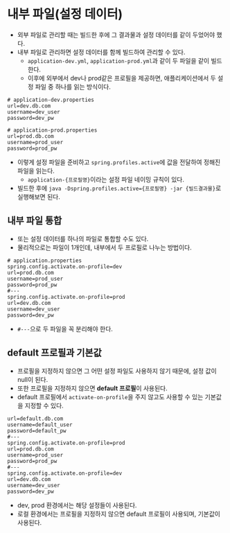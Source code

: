 # 내부 파일(설정 데이터)

- 외부 파일로 관리할 때는 빌드한 후에 그 결과물과 설정 데이터를 같이 두었어야 했다.
- 내부 파일로 관리하면 설정 데이터를 함께 빌드하여 관리할 수 있다.
  - `application-dev.yml`, `application-prod.yml`과 같이 두 파일을 같이 빌드한다.
  - 이후에 외부에서 dev나 prod같은 프로필을 제공하면, 애플리케이션에서 두 설정 파일 중 하나를 읽는 방식이다.

```properties
# application-dev.properties
url=dev.db.com
username=dev_user
password=dev_pw
```

```properties
# application-prod.properties
url=prod.db.com
username=prod_user
password=prod_pw
```

- 이렇게 설정 파일을 준비하고 `spring.profiles.active`에 값을 전달하여 정해진 파일을 읽는다.
  - `application-{프로필명}`이라는 설정 파일 네이밍 규칙이 있다.
- 빌드한 후에 `java -Dspring.profiles.active={프로필명} -jar {빌드결과물}`로 실행해보면 된다.

## 내부 파일 통합

- 또는 설정 데이터를 하나의 파일로 통합할 수도 있다.
- 물리적으로는 파일이 1개인데, 내부에서 두 프로필로 나누는 방법이다.

```properties
# application.properties
spring.config.activate.on-profile=dev
url=prod.db.com
username=prod_user
password=prod_pw
#---
spring.config.activate.on-profile=prod
url=dev.db.com
username=dev_user
password=dev_pw
```

- `#---`으로 두 파일을 꼭 분리해야 한다.

## default 프로필과 기본값

- 프로필을 지정하지 않으면 그 어떤 설정 파일도 사용하지 않기 때문에, 설정 값이 null이 된다.
- 또한 프로필을 지정하지 않으면 **default 프로필**이 사용된다.
- default 프로필에서 `activate-on-profile`을 주지 않고도 사용할 수 있는 기본값을 지정할 수 있다. 

```properties
url=default.db.com
username=default_user
password=default_pw
#---
spring.config.activate.on-profile=prod
url=prod.db.com
username=prod_user
password=prod_pw
#---
spring.config.activate.on-profile=dev
url=dev.db.com
username=dev_user
password=dev_pw
```

- dev, prod 환경에서는 해당 설정들이 사용된다.
- 로컬 환경에서는 프로필을 지정하지 않으면 default 프로필이 사용되며, 기본값이 사용된다.
